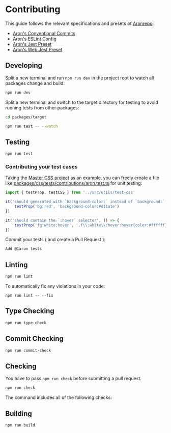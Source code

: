 # Contributing
This guide follows the relevant specifications and presets of [Aronrepo](https://github.com/1aron/aronrepo):

- [Aron's Conventional Commits](https://github.com/1aron/aronrepo/tree/beta/packages/conventional-commits)
- [Aron's ESLint Config](https://github.com/1aron/aronrepo/tree/beta/packages/eslint-config)
- [Aron's Jest Preset](https://github.com/1aron/aronrepo/tree/beta/packages/jest)
- [Aron's Web Jest Preset](https://github.com/1aron/aronrepo/tree/beta/packages/web-jest)

## Developing
Split a new terminal and run `npm run dev` in the project root to watch all packages change and build:
```bash
npm run dev
```
Split a new terminal and switch to the target directory for testing to avoid running tests from other packages:
```bash
cd packages/target
```
```bash
npm run test -- --watch
```

## Testing
```bash
npm run test
```

### Contributing your test cases
Taking the [Master CSS project](https://github.com/master-co/css/tree/beta) as an example, you can freely create a file like [packages/css/tests/contributions/aron.test.ts](https://github.com/master-co/css/tree/dev/beta/packages/css/tests/contributions) for unit testing:

```ts
import { testProp, testCSS } from '../src/utils/test-css'

it('should generated with `background-color:` instead of `background:`', () => {
    testProp('bg:red', 'background-color:#d11a1e')
})

it('should contain the `:hover` selector', () => {
    testProp('fg:white:hover', '.f\\:white\\:hover:hover{color:#ffffff}')
})
```

Commit your tests ( and create a Pull Request ):
```bash
Add @1aron tests
```

## Linting
```bash
npm run lint
```

To automatically fix any violations in your code:
```
npm run lint -- --fix
```

## Type Checking
```bash
npm run type-check
```

## Commit Checking
```bash
npm run commit-check
```

## Checking
You have to pass `npm run check` before submitting a pull request.
```bash
npm run check
```
The command includes all of the following checks:

## Building
```
npm run build
```
